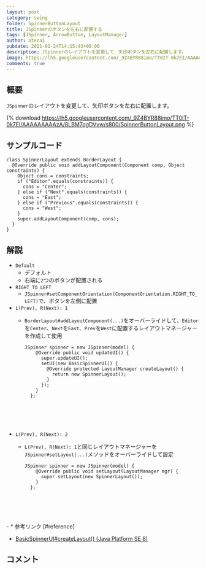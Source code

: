 ```yaml
---
layout: post
category: swing
folder: SpinnerButtonLayout
title: JSpinnerのボタンを左右に配置する
tags: [JSpinner, ArrowButton, LayoutManager]
author: aterai
pubdate: 2011-01-24T14:15:43+09:00
description: JSpinnerのレイアウトを変更して、矢印ボタンを左右に配置します。
image: https://lh5.googleusercontent.com/_9Z4BYR88imo/TT0IT-0k7EI/AAAAAAAAAzA/8LBM7qgDVvw/s800/SpinnerButtonLayout.png
comments: true
---
```

## 概要
`JSpinner`のレイアウトを変更して、矢印ボタンを左右に配置します。

{% download https://lh5.googleusercontent.com/_9Z4BYR88imo/TT0IT-0k7EI/AAAAAAAAAzA/8LBM7qgDVvw/s800/SpinnerButtonLayout.png %}

## サンプルコード
<pre class="prettyprint"><code>class SpinnerLayout extends BorderLayout {
  @Override public void addLayoutComponent(Component comp, Object constraints) {
    Object cons = constraints;
    if ("Editor".equals(constraints)) {
      cons = "Center";
    } else if ("Next".equals(constraints)) {
      cons = "East";
    } else if ("Previous".equals(constraints)) {
      cons = "West";
    }
    super.addLayoutComponent(comp, cons);
  }
}
</code></pre>

## 解説
- `Default`
    - デフォルト
    - 右端に`2`つのボタンが配置される
- `RIGHT_TO_LEFT`
    - `JSpinner#setComponentOrientation(ComponentOrientation.RIGHT_TO_LEFT)`で、ボタンを左側に配置
- `L(Prev), R(Next): 1`
    - `BorderLayout#addLayoutComponent(...)`をオーバーライドして、`Editor`を`Center`、`Next`を`East`、`Prev`を`West`に配置するレイアウトマネージャーを作成して使用
        
        <pre class="prettyprint"><code>JSpinner spinner = new JSpinner(model) {
          @Override public void updateUI() {
            super.updateUI();
            setUI(new BasicSpinnerUI() {
              @Override protected LayoutManager createLayout() {
                return new SpinnerLayout();
              }
            });
          }
        };
</code></pre>
- `L(Prev), R(Next): 2`
    - `L(Prev), R(Next): 1`と同じレイアウトマネージャーを`JSpinner#setLayout(...)`メソッドをオーバーライドして設定
        
        <pre class="prettyprint"><code>JSpinner spinner = new JSpinner(model) {
          @Override public void setLayout(LayoutManager mgr) {
            super.setLayout(new SpinnerLayout());
          }
        };
</code></pre>
    - * 参考リンク [#reference]
- [BasicSpinnerUI#createLayout() (Java Platform SE 8)](https://docs.oracle.com/javase/jp/8/docs/api/javax/swing/plaf/basic/BasicSpinnerUI.html#createLayout--)

<!-- dummy comment line for breaking list -->

## コメント
